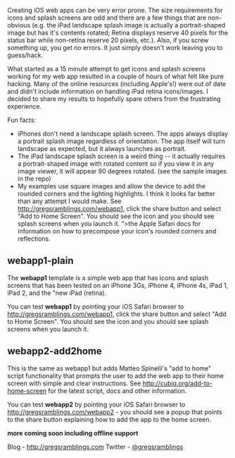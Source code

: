 Creating iOS web apps can be very error prone.  The size requirements for icons and splash screens are odd and there are a few things that are non-obvious (e.g. the iPad landscape splash image is actually a portrait-shaped image but has it's contents rotated; Retina displays reserve 40 pixels for the status bar while non-retina reserve 20 pixels, etc.).  Also, if you screw something up, you get no errors.  It just simply doesn't work leaving you to guess/hack.

What started as a 15 minute attempt to get icons and splash screens working for my web app resulted in a couple of hours of what felt like pure hacking.  Many of the online resources (including Apple's!) were out of date and didn't include information on handling iPad retina icons/images.  I decided to share my results to hopefully spare others from the frustrating experience.

Fun facts:
<ul>
<li>iPhones don't need a landscape splash screen.  The apps always display a portrait splash image regardless of orientation.  The app itself will turn landscape as expected, but it always launches as portrait.</li>
<li>The iPad landscape splash screen is a weird thing -- it actually requires a portrait-shaped image with rotated content so if you view it in any image viewer, it will appear 90 degrees rotated. (see the sample images in the repo)</li>
<li>My examples use square images and allow the device to add the rounded corners and the lighting highlights. I think it looks far better than any attempt I would make.  See <a href="You can test <strong>webapp1</strong> by pointing your iOS Safari browser to <a href="http://gregsramblings.com/webapp1">http://gregsramblings.com/webapp1</a>, click the share button and select "Add to Home Screen".  You should see the icon and you should see splash screens when you launch it.
">the Apple Safari docs</a> for information on how to precompose your icon's rounded corners and reflections.</li>
</ul>

<h2>webapp1-plain</h2>
The <strong>webapp1</strong> template is a simple web app that has icons and splash screens that has been tested on an iPhone 3Gs, iPhone 4, iPhone 4s, iPad 1, iPad 2, and the "new iPad (retina).

You can test <strong>webapp1</strong> by pointing your iOS Safari browser to <a href="http://gregsramblings.com/webapp1">http://gregsramblings.com/webapp1</a>, click the share button and select "Add to Home Screen".  You should see the icon and you should see splash screens when you launch it.

<h2>webapp2-add2home</h2>
This is the same as webapp1 but adds Matteo Spinelli's "add to home" script functionality that prompts the user to add the web app to their home screen with simple and clear instructions.  See <a href="http://cubiq.org/add-to-home-screen">http://cubiq.org/add-to-home-screen</a> for the latest script, docs and other information.

You can test <strong>webapp2</strong> by pointing your iOS Safari browser to <a href="http://gregsramblings.com/webapp2">http://gregsramblings.com/webapp2</a> - you should see a popup that points to the share button explaining how to add the app to the home screen.

<strong>more coming soon including offline support</strong>

Blog - <a href="http://gregsramblings.com">http://gregsramblings.com</a>
Twitter - <a href="http://twitter.com/gregsramblings">@gregsramblings</a>